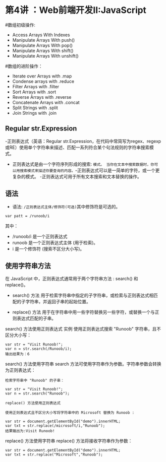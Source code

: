 # 第4讲 ：Web前端开发II:JavaScript

#数组初级操作:
- Access  Arrays With Indexes
- Manipulate Arrays With push()
- Manipulate Arrays With pop()
- Manipulate Arrays With shift()
- Manipulate Arrays With unshift()

#数组的进阶操作：
- Iterate over Arrays with .map 
- Condense arrays with .reduce
- Filter Arrays with .filter
- Sort Arrays with .sort
- Reverse Arrays with .reverse
- Concatenate Arrays with .concat
- Split Strings with .split
- Join Strings with .join
## Regular str.Expression
-正则表达式（英语：Regular str.Expression，在代码中常简写为regex、regexp或RE）使用单个字符串来描述、匹配一系列符合某个句法规则的字符串搜索模式。
- 正则表达式是由一个字符序列形成的搜索:  ```模式。
当你在文本中搜索数据时，你可以用搜索模式来描述你要查询的内容。```-正则表达式可以是一简单的字符，或一个更复杂的模式。
-正则表达式可用于所有文本搜索和文本替换的操作。
## 语法
- 语法:  ```/正则表达式主体/修饰符(可选)```其中修饰符是可选的。
```
var patt = /runoob/i
```
其中： 
- /runoob/i  是一个正则表达式
- runoob  是一个正则表达式主体 (用于检索)。
- i  是一个修饰符 (搜索不区分大小写)。


## 使用字符串方法
在 JavaScript 中，正则表达式通常用于两个字符串方法 : search() 和 replace()。

- search() 方法 用于检索字符串中指定的子字符串，或检索与正则表达式相匹配的子字符串，并返回子串的起始位置。

- replace() 方法 用于在字符串中用一些字符替换另一些字符，或替换一个与正则表达式匹配的子串。

search() 方法使用正则表达式
实例
使用正则表达式搜索 "Runoob" 字符串，且不区分大小写：

```
var str = "Visit Runoob!"; 
var n = str.search(/Runoob/i);
输出结果为：6
```
search() 方法使用字符串
search 方法可使用字符串作为参数。字符串参数会转换为正则表达式：

```
检索字符串中 "Runoob" 的子串：

var str = "Visit Runoob!"; 
var n = str.search("Runoob");

replace() 方法使用正则表达式
```

```
使用正则表达式且不区分大小写将字符串中的 Microsoft 替换为 Runoob :

var str = document.getElementById("demo").innerHTML; 
var txt = str.replace(/microsoft/i,"Runoob");
结果输出为:Visit Runoob!

```

replace() 方法使用字符串
replace() 方法将接收字符串作为参数：
```
var str = document.getElementById("demo").innerHTML; 
var txt = str.replace("Microsoft","Runoob");
```

